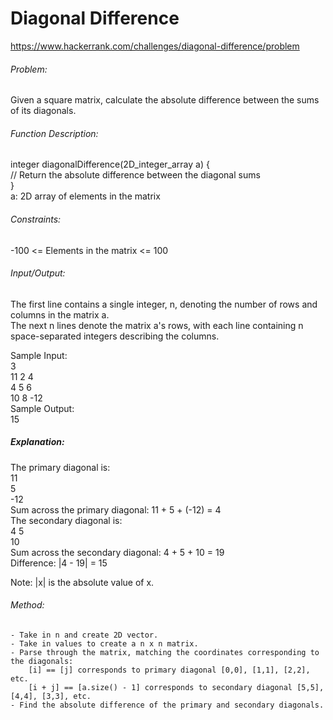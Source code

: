 # Diagonal Difference  
https://www.hackerrank.com/challenges/diagonal-difference/problem  
    
###### Problem:  
Given a square matrix, calculate the absolute difference between the sums of its diagonals.  
  
###### Function Description:  
integer diagonalDifference(2D_integer_array a) {  
	// Return the absolute difference between the diagonal sums  
}  
a: 2D array of elements in the matrix  
  
###### Constraints:  
-100 <= Elements in the matrix <= 100  
 
###### Input/Output:  
The first line contains a single integer, n, denoting the number of rows and columns in the matrix a.  
The next n lines denote the matrix a's rows, with each line containing n space-separated integers describing the columns.  
  
Sample Input:  
	3  
	11 2 4  
	4 5 6  
	10 8 -12  
Sample Output:  
		15  
  
##### Explanation:  
The primary diagonal is:  
   11  
	  5  
		-12  
Sum across the primary diagonal: 11 + 5 + (-12) = 4  
The secondary diagonal is:  
		4
	  5  
   10  
Sum across the secondary diagonal: 4 + 5 + 10 = 19  
Difference: |4 - 19| = 15  
  
Note: |x| is the absolute value of x.  
  
###### Method:  
	- Take in n and create 2D vector.  
	- Take in values to create a n x n matrix.  
	- Parse through the matrix, matching the coordinates corresponding to the diagonals:  
		[i] == [j] corresponds to primary diagonal [0,0], [1,1], [2,2], etc.  
		[i + j] == [a.size() - 1] corresponds to secondary diagonal [5,5], [4,4], [3,3], etc.  
	- Find the absolute difference of the primary and secondary diagonals.  